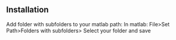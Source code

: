 ## Installation
Add folder with subfolders to your matlab path:
In matlab: File>Set Path>Folders with subfolders> Select your folder and save

